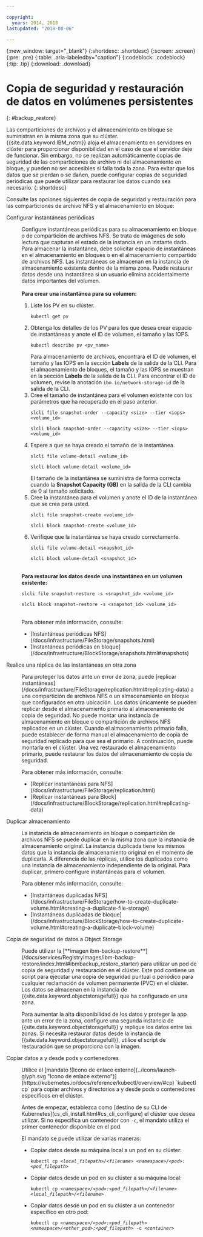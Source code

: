 ```yaml
---

copyright:
  years: 2014, 2018
lastupdated: "2018-08-06"

---
```


{:new_window: target="_blank"}
{:shortdesc: .shortdesc}
{:screen: .screen}
{:pre: .pre}
{:table: .aria-labeledby="caption"}
{:codeblock: .codeblock}
{:tip: .tip}
{:download: .download}


# Copia de seguridad y restauración de datos en volúmenes persistentes
{: #backup_restore}

Las comparticiones de archivos y el almacenamiento en bloque se suministran en la misma zona que su clúster. {{site.data.keyword.IBM_notm}} aloja el almacenamiento en servidores en clúster para proporcionar disponibilidad en el caso de que el servidor deje de funcionar. Sin embargo, no se realizan automáticamente copias de seguridad de las comparticiones de archivo ni del almacenamiento en bloque, y pueden no ser accesibles si falla toda la zona. Para evitar que los datos que se pierdan o se dañen, puede configurar copias de seguridad periódicas que puede utilizar para restaurar los datos cuando sea necesario.
{: shortdesc}

Consulte las opciones siguientes de copia de seguridad y restauración para las comparticiones de archivo NFS y el almacenamiento en bloque:

<dl>
  <dt>Configurar instantáneas periódicas</dt>
  <dd><p>Configure instantáneas periódicas para su almacenamiento en bloque o de compartición de archivos NFS. Se trata de imágenes de solo lectura que capturan el estado de la instancia en un instante dado. Para almacenar la instantánea, debe solicitar espacio de instantáneas en el almacenamiento en bloques o en el almacenamiento compartido de archivos NFS. Las instantáneas se almacenan en la instancia de almacenamiento existente dentro de la misma zona. Puede restaurar datos desde una instantánea si un usuario elimina accidentalmente datos importantes del volumen. </br></br> <strong>Para crear una instantánea para su volumen: </strong><ol><li>Liste los PV en su clúster. <pre class="pre"><code>kubectl get pv</code></pre></li><li>Obtenga los detalles de los PV para los que desea crear espacio de instantáneas y anote el ID de volumen, el tamaño y las IOPS. <pre class="pre"><code>kubectl describe pv &lt;pv_name&gt;</code></pre> Para almacenamiento de archivos, encontrará el ID de volumen, el tamaño y las IOPS en la sección <strong>Labels</strong> de la salida de la CLI. Para el almacenamiento de bloques, el tamaño y las IOPS se muestran en la sección <strong>Labels</strong> de la salida de la CLI. Para encontrar el ID de volumen, revise la anotación <code>ibm.io/network-storage-id</code> de la salida de la CLI. </li><li>Cree el tamaño de instantánea para el volumen existente con los parámetros que ha recuperado en el paso anterior. <pre class="pre"><code>slcli file snapshot-order --capacity &lt;size&gt; --tier &lt;iops&gt; &lt;volume_id&gt;</code></pre><pre class="pre"><code>slcli block snapshot-order --capacity &lt;size&gt; --tier &lt;iops&gt; &lt;volume_id&gt;</code></pre></li><li>Espere a que se haya creado el tamaño de la instantánea. <pre class="pre"><code>slcli file volume-detail &lt;volume_id&gt;</code></pre><pre class="pre"><code>slcli block volume-detail &lt;volume_id&gt;</code></pre>El tamaño de la instantánea se suministra de forma correcta cuando la <strong>Snapshot Capacity (GB)</strong> en la salida de la CLI cambia de 0 al tamaño solicitado. </li><li>Cree la instantánea para el volumen y anote el ID de la instantánea que se crea para usted. <pre class="pre"><code>slcli file snapshot-create &lt;volume_id&gt;</code></pre><pre class="pre"><code>slcli block snapshot-create &lt;volume_id&gt;</code></pre></li><li>Verifique que la instantánea se haya creado correctamente. <pre class="pre"><code>slcli file volume-detail &lt;snapshot_id&gt;</code></pre><pre class="pre"><code>slcli block volume-detail &lt;snapshot_id&gt;</code></pre></li></ol></br><strong>Para restaurar los datos desde una instantánea en un volumen existente: </strong><pre class="pre"><code>slcli file snapshot-restore -s &lt;snapshot_id&gt; &lt;volume_id&gt;</code></pre><pre class="pre"><code>slcli block snapshot-restore -s &lt;snapshot_id&gt; &lt;volume_id&gt;</code></pre></br>Para obtener más información, consulte:<ul><li>[Instantáneas periódicas NFS](/docs/infrastructure/FileStorage/snapshots.html)</li><li>[Instantáneas periódicas en bloque](/docs/infrastructure/BlockStorage/snapshots.html#snapshots)</li></ul></p></dd>
  <dt>Realice una réplica de las instantáneas en otra zona</dt>
 <dd><p>Para proteger los datos ante un error de zona, puede [replicar instantáneas](/docs/infrastructure/FileStorage/replication.html#replicating-data) a una compartición de archivos NFS o un almacenamiento en bloque que configurados en otra ubicación. Los datos únicamente se pueden replicar desde el almacenamiento primario al almacenamiento de copia de seguridad. No puede montar una instancia de almacenamiento en bloque o compartición de archivos NFS replicados en un clúster. Cuando el almacenamiento primario falla, puede establecer de forma manual el almacenamiento de copia de seguridad replicado para que sea el primario. A continuación, puede montarla en el clúster. Una vez restaurado el almacenamiento primario, puede restaurar los datos del almacenamiento de copia de seguridad.</p>
 <p>Para obtener más información, consulte:<ul><li>[Replicar instantáneas para NFS](/docs/infrastructure/FileStorage/replication.html)</li><li>[Replicar instantáneas para Block](/docs/infrastructure/BlockStorage/replication.html#replicating-data)</li></ul></p></dd>
 <dt>Duplicar almacenamiento</dt>
 <dd><p>La instancia de almacenamiento en bloque o compartición de archivos NFS se puede duplicar en la misma zona que la instancia de almacenamiento original. La instancia duplicada tiene los mismos datos que la instancia de almacenamiento original en el momento de duplicarla. A diferencia de las réplicas, utilice los duplicados como una instancia de almacenamiento independiente de la original. Para duplicar, primero configure instantáneas para el volumen.</p>
 <p>Para obtener más información, consulte:<ul><li>[Instantáneas duplicadas NFS](/docs/infrastructure/FileStorage/how-to-create-duplicate-volume.html#creating-a-duplicate-file-storage)</li><li>[Instantáneas duplicadas de bloque](/docs/infrastructure/BlockStorage/how-to-create-duplicate-volume.html#creating-a-duplicate-block-volume)</li></ul></p></dd>
  <dt>Copia de seguridad de datos a Object Storage</dt>
  <dd><p>Puede utilizar la [**imagen ibm-backup-restore**](/docs/services/RegistryImages/ibm-backup-restore/index.html#ibmbackup_restore_starter) para utilizar un pod de copia de seguridad y restauración en el clúster. Este pod contiene un script para ejecutar una copia de seguridad puntual o periódico para cualquier reclamación de volumen permanente (PVC) en el clúster. Los datos se almacenan en la instancia de {{site.data.keyword.objectstoragefull}} que ha configurado en una zona.</p>
  <p>Para aumentar la alta disponibilidad de los datos y proteger la app ante un error de la zona, configure una segunda instancia de {{site.data.keyword.objectstoragefull}} y replique los datos entre las zonas. Si necesita restaurar datos desde la instancia de {{site.data.keyword.objectstoragefull}}, utilice el script de restauración que se proporciona con la imagen.</p></dd>
<dt>Copiar datos a y desde pods y contenedores</dt>
<dd><p>Utilice el [mandato ![Icono de enlace externo](../icons/launch-glyph.svg "Icono de enlace externo")](https://kubernetes.io/docs/reference/kubectl/overview/#cp) `kubectl cp` para copiar archivos y directorios a y desde pods o contenedores específicos en el clúster.</p>
<p>Antes de empezar, establezca como [destino de su CLI de Kubernetes](cs_cli_install.html#cs_cli_configure) el clúster que desea utilizar. Si no especifica un contenedor con <code>-c</code>, el mandato utiliza el primer contenedor disponible en el pod.</p>
<p>El mandato se puede utilizar de varias maneras:</p>
<ul>
<li>Copiar datos desde su máquina local a un pod en su clúster: <pre class="pre"><code>kubectl cp <var>&lt;local_filepath&gt;/&lt;filename&gt;</var> <var>&lt;namespace&gt;/&lt;pod&gt;:&lt;pod_filepath&gt;</var></code></pre></li>
<li>Copiar datos desde un pod en su clúster a su máquina local: <pre class="pre"><code>kubectl cp <var>&lt;namespace&gt;/&lt;pod&gt;:&lt;pod_filepath&gt;/&lt;filename&gt;</var> <var>&lt;local_filepath&gt;/&lt;filename&gt;</var></code></pre></li>
<li>Copiar datos desde un pod en su clúster a un contenedor específico en otro pod: <pre class="pre"><code>kubectl cp <var>&lt;namespace&gt;/&lt;pod&gt;:&lt;pod_filepath&gt;</var> <var>&lt;namespace&gt;/&lt;other_pod&gt;:&lt;pod_filepath&gt;</var> -c <var>&lt;container></var></code></pre></li>
</ul></dd>
  </dl>
